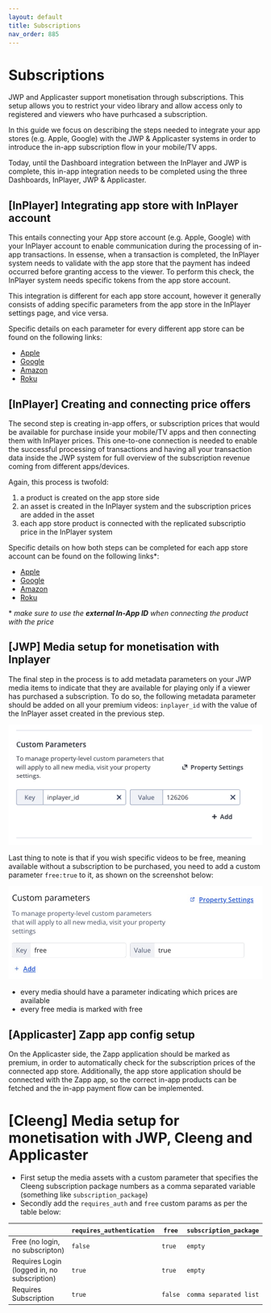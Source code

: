 ```yaml
---
layout: default
title: Subscriptions
nav_order: 885
---
```


# Subscriptions

JWP and Applicaster support monetisation through subscriptions. This setup allows you to restrict your video library and allow access only to registered and viewers who have purhcased a subscription.

In this guide we focus on describing the steps needed to integrate your app stores (e.g. Apple, Google) with the JWP & Applicaster systems in order to introduce the in-app subscription flow in your mobile/TV apps.

Today, until the Dashboard integration between the InPlayer and JWP is complete, this in-app integration needs to be completed using the three Dashboards, InPlayer, JWP & Applicaster.

## [InPlayer] Integrating app store with InPlayer account
This entails connecting your App store account (e.g. Apple, Google) with your InPlayer account to enable communication during the processing of in-app transactions. In essense, when a transaction is completed, the InPlayer system needs to validate with the app store that the payment has indeed occurred before granting access to the viewer. To perform this check, the InPlayer system needs specific tokens from the app store account.

This integration is different for each app store account, however it generally consists of adding specific parameters from the app store in the InPlayer settings page, and vice versa.

Specific details on each parameter for every different app store can be found on the following links:

- [Apple](https://client.support.inplayer.com/integrations/in-app-integrations/ios/#connecting-your-inplayer-account-and-app-store-connect-app-4)
- [Google](https://client.support.inplayer.com/integrations/in-app-integrations/android/#connecting-your-inplayer-and-google-play-store-accounts-4)
- [Amazon](https://client.support.inplayer.com/integrations/in-app-integrations/amazon/#connecting-your-inplayer-and-amazon-accounts-4)
- [Roku](https://client.support.inplayer.com/integrations/in-app-integrations/roku/#connecting-your-inplayer-and-roku-accounts-4)

## [InPlayer] Creating and connecting price offers
The second step is creating in-app offers, or subscription prices that would be available for purchase inside your mobile/TV apps and then connecting them with InPlayer prices. This one-to-one connection is needed to enable the successful processing of transactions and having all your transaction data inside the JWP system for full overview of the subscription revenue coming from different apps/devices.

Again, this process is twofold:
1. a product is created on the app store side
2. an asset is created in the InPlayer system and the subscription prices are added in the asset
3. each app store product is connected with the replicated subscriptio price in the InPlayer system

Specific details on how both steps can be completed for each app store account can be found on the following links*:

- [Apple](https://client.support.inplayer.com/integrations/in-app-integrations/ios/#using-an-existing-apple-ppv-purchase-or-subscription-4)
- [Google](https://client.support.inplayer.com/integrations/in-app-integrations/android/#using-an-existing-google-ppv-or-subscription-product-4)
- [Amazon](https://client.support.inplayer.com/integrations/in-app-integrations/amazon/#setting-up-a-subscription-4)
- [Roku](https://client.support.inplayer.com/integrations/in-app-integrations/roku/#using-an-existing-roku-product-4)

\* _make sure to use the **external In-App ID** when connecting the product with the price_

## [JWP] Media setup for monetisation with Inplayer
The final step in the process is to add metadata parameters on your JWP media items to indicate that they are available for playing only if a viewer has purchased a subscription. To do so, the following metadata parameter should be added on all your premium videos: `inplayer_id` with the value of the InPlayer asset created in the previous step. 

<img src="./img/subscriptions_params.png">

Last thing to note is that if you wish specific videos to be free, meaning available without a subscription to be purchased, you need to add a custom parameter `free:true` to it, as shown on the screenshot below:

<img src="./img/free-custom-param.jpg">

- every media should have a parameter indicating which prices are available
- every free media is marked with free

## [Applicaster] Zapp app config setup
On the Applicaster side, the Zapp application should be marked as premium, in order to automatically check for the subscription prices of the connected app store. Additionally, the app store application should be connected with the Zapp app, so the correct in-app products can be fetched and the in-app payment flow can be implemented.


# [Cleeng] Media setup for monetisation with JWP, Cleeng and Applicaster

- First setup the media assets with a custom parameter that specifies the Cleeng subscription package numbers as a comma separated variable (something like `subscription_package`)
- Secondly add the `requires_auth` and `free` custom params as per the table below:

|  | `requires_authentication` | `free` | `subscription_package` | 
| ------ | ------ | ------ | ------- |
| Free (no login, no subscripton)             | `false` |  `true`  | `empty` |
| Requires Login (logged in, no subscription) | `true`  |  `true`  | `empty` |
| Requires Subscription                       | `true`  |  `false` | `comma separated list` |